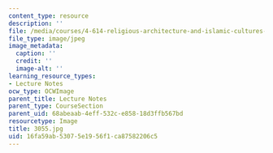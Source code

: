 ```yaml
---
content_type: resource
description: ''
file: /media/courses/4-614-religious-architecture-and-islamic-cultures-fall-2002/16fa59ab53075e1956f1ca87582206c5_3055.jpg
file_type: image/jpeg
image_metadata:
  caption: ''
  credit: ''
  image-alt: ''
learning_resource_types:
- Lecture Notes
ocw_type: OCWImage
parent_title: Lecture Notes
parent_type: CourseSection
parent_uid: 68abeaab-4eff-532c-e858-18d3ffb567bd
resourcetype: Image
title: 3055.jpg
uid: 16fa59ab-5307-5e19-56f1-ca87582206c5
---
```

